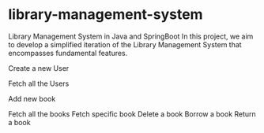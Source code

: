 # library-management-system
Library Management System in Java and SpringBoot
In this project, we aim to develop a simplified iteration of the Library Management System that encompasses fundamental features.

 
Create a new User

Fetch all the Users

Add new book

Fetch all the books
Fetch specific book
Delete a book 
Borrow a book 
Return a book
